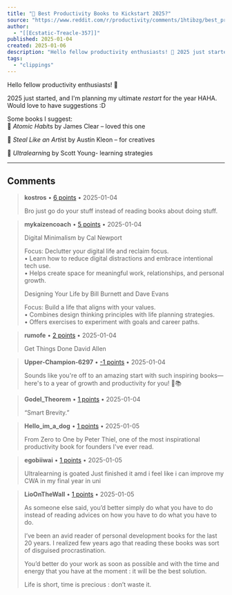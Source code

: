 ```yaml
---
title: "🚀 Best Productivity Books to Kickstart 2025?"
source: "https://www.reddit.com/r/productivity/comments/1htibzg/best_productivity_books_to_kickstart_2025/"
author:
  - "[[Ecstatic-Treacle-357]]"
published: 2025-01-04
created: 2025-01-06
description: "Hello fellow productivity enthusiasts! 🌟 2025 just started, and I'm planning my ultimate restart for the year HAHA. Would love to ha"
tags:
  - "clippings"
---
```

Hello fellow productivity enthusiasts! 🌟

2025 just started, and I'm planning my ultimate *restart* for the year HAHA. Would love to have suggestions :D

Some books I suggest:  
📖 *Atomic Habi*ts by James Clear – loved this one

📖 *Steal Like an Arti*st by Austin Kleon – for creatives

📖 *Ultralearni*ng by Scott Young- learning strategies

---

## Comments

> **kostros** • [6 points](https://reddit.com/r/productivity/comments/1htibzg/comment/m5f7a6v/) • 2025-01-04
> 
> Bro just go do your stuff instead of reading books about doing stuff.

> **mykaizencoach** • [5 points](https://reddit.com/r/productivity/comments/1htibzg/comment/m5e8k3g/) • 2025-01-04
> 
> Digital Minimalism by Cal Newport
> 
> Focus: Declutter your digital life and reclaim focus.  
> • Learn how to reduce digital distractions and embrace intentional tech use.  
> • Helps create space for meaningful work, relationships, and personal growth.
> 
> Designing Your Life by Bill Burnett and Dave Evans
> 
> Focus: Build a life that aligns with your values.  
> • Combines design thinking principles with life planning strategies.  
> • Offers exercises to experiment with goals and career paths.

> **rumofe** • [2 points](https://reddit.com/r/productivity/comments/1htibzg/comment/m5eh1qk/) • 2025-01-04
> 
> Get Things Done David Allen

> **Upper-Champion-6297** • [\-1 points](https://reddit.com/r/productivity/comments/1htibzg/comment/m5dn34p/) • 2025-01-04
> 
> Sounds like you're off to an amazing start with such inspiring books—here's to a year of growth and productivity for you! 🌟📚

> **Godel\_Theorem** • [1 points](https://reddit.com/r/productivity/comments/1htibzg/comment/m5eqrsc/) • 2025-01-04
> 
> “Smart Brevity.”

> **Hello\_im\_a\_dog** • [1 points](https://reddit.com/r/productivity/comments/1htibzg/comment/m5gfp8u/) • 2025-01-05
> 
> From Zero to One by Peter Thiel, one of the most inspirational productivity book for founders I've ever read.

> **egobiiwai** • [1 points](https://reddit.com/r/productivity/comments/1htibzg/comment/m5ihowy/) • 2025-01-05
> 
> Ultralearning is goated Just finished it amd i feel like i can improve my CWA in my final year in uni

> **LioOnTheWall** • [1 points](https://reddit.com/r/productivity/comments/1htibzg/comment/m5ir88l/) • 2025-01-05
> 
> As someone else said, you’d better simply do what you have to do instead of reading advices on how you have to do what you have to do.
> 
> I’ve been an avid reader of personal development books for the last 20 years. I realized few years ago that reading these books was sort of disguised procrastination.
> 
> You’d better do your work as soon as possible and with the time and energy that you have at the moment : it will be the best solution.
> 
> Life is short, time is precious : don’t waste it.